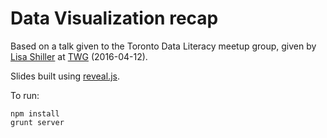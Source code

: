 # Data Visualization recap

Based on a talk given to the Toronto Data Literacy meetup group, given by
[Lisa Shiller](https://twitter.com/lisa_shiller) at [TWG](http://twg.ca) (2016-04-12).

Slides built using [reveal.js](https://github.com/hakimel/reveal.js).

To run:

```
npm install
grunt server
```

